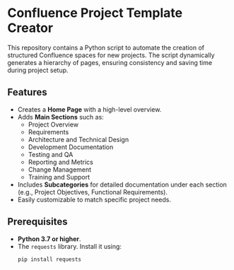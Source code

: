 # Confluence Project Template Creator

This repository contains a Python script to automate the creation of structured Confluence spaces for new projects. The script dynamically generates a hierarchy of pages, ensuring consistency and saving time during project setup.

## Features

- Creates a **Home Page** with a high-level overview.
- Adds **Main Sections** such as:
  - Project Overview
  - Requirements
  - Architecture and Technical Design
  - Development Documentation
  - Testing and QA
  - Reporting and Metrics
  - Change Management
  - Training and Support
- Includes **Subcategories** for detailed documentation under each section (e.g., Project Objectives, Functional Requirements).
- Easily customizable to match specific project needs.

## Prerequisites

- **Python 3.7 or higher**.
- The `requests` library. Install it using:
  ```bash
  pip install requests
